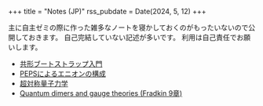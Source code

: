 +++
title = "Notes (JP)"
rss_pubdate = Date(2024, 5, 12)
+++


主に自主ゼミの際に作った雑多なノートを寝かしておくのがもったいないので公開しておきます。
自己完結していない記述が多いです。
利用は自己責任でお願いします。

- [共形ブートストラップ入門](../notes/bootstrap.pdf)
- [PEPSによるエニオンの構成](../notes/Note_on_PEPS/main/main.pdf)
- [超対称量子力学](../notes/nakahara_chapter12.pdf)
- [Quantum dimers and gauge theories (Fradkin 9章)](../notes/fradkin_chap9.pdf)